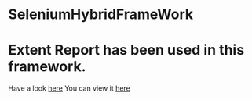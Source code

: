 # SeleniumHybridFrameWork 
# Extent Report has been used in this framework.
Have a look [here](https://ragul-e.github.io/SeleniumHybridFrameWork/)
You can view it [here](https://ragul-e.github.io/SeleniumHybridFrameWork/)
